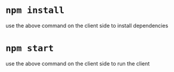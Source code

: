 # `npm install`
use the above command on the client side to install dependencies

# `npm start`
use the above command on the client side to run the client

 